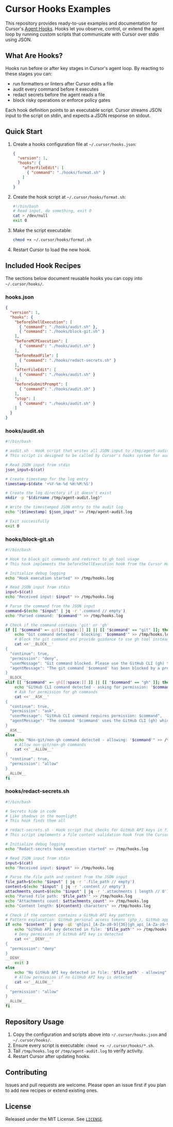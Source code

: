# Cursor Hooks Examples

This repository provides ready-to-use examples and documentation for Cursor's [Agent Hooks](https://cursor.com/docs/agent/hooks). Hooks let you observe, control, or extend the agent loop by running custom scripts that communicate with Cursor over stdio using JSON.

## What Are Hooks?

Hooks run before or after key stages in Cursor's agent loop. By reacting to these stages you can:

- run formatters or linters after Cursor edits a file
- audit every command before it executes
- redact secrets before the agent reads a file
- block risky operations or enforce policy gates

Each hook definition points to an executable script. Cursor streams JSON input to the script on stdin, and expects a JSON response on stdout.

## Quick Start

1. Create a hooks configuration file at `~/.cursor/hooks.json`:

   ```json
   {
     "version": 1,
     "hooks": {
       "afterFileEdit": [
         { "command": "./hooks/format.sh" }
       ]
     }
   }
   ```

2. Create the hook script at `~/.cursor/hooks/format.sh`:

   ```bash
   #!/bin/bash
   # Read input, do something, exit 0
   cat > /dev/null
   exit 0
   ```

3. Make the script executable:

   ```bash
   chmod +x ~/.cursor/hooks/format.sh
   ```

4. Restart Cursor to load the new hook.

## Included Hook Recipes

The sections below document reusable hooks you can copy into `~/.cursor/hooks/`.

### hooks.json

```json
{
  "version": 1,
  "hooks": {
    "beforeShellExecution": [
      { "command": "./hooks/audit.sh" },
      { "command": "./hooks/block-git.sh" }
    ],
    "beforeMCPExecution": [
      { "command": "./hooks/audit.sh" }
    ],
    "beforeReadFile": [
      { "command": "./hooks/redact-secrets.sh" }
    ],
    "afterFileEdit": [
      { "command": "./hooks/audit.sh" }
    ],
    "beforeSubmitPrompt": [
      { "command": "./hooks/audit.sh" }
    ],
    "stop": [
      { "command": "./hooks/audit.sh" }
    ]
  }
}
```

### hooks/audit.sh

```bash
#!/bin/bash

# audit.sh - Hook script that writes all JSON input to /tmp/agent-audit.log
# This script is designed to be called by Cursor's hooks system for auditing purposes

# Read JSON input from stdin
json_input=$(cat)

# Create timestamp for the log entry
timestamp=$(date '+%Y-%m-%d %H:%M:%S')

# Create the log directory if it doesn't exist
mkdir -p "$(dirname /tmp/agent-audit.log)"

# Write the timestamped JSON entry to the audit log
echo "[$timestamp] $json_input" >> /tmp/agent-audit.log

# Exit successfully
exit 0
```

### hooks/block-git.sh

```bash
#!/bin/bash

# Hook to block git commands and redirect to gh tool usage
# This hook implements the beforeShellExecution hook from the Cursor Hooks Spec

# Initialize debug logging
echo "Hook execution started" >> /tmp/hooks.log

# Read JSON input from stdin
input=$(cat)
echo "Received input: $input" >> /tmp/hooks.log

# Parse the command from the JSON input
command=$(echo "$input" | jq -r '.command // empty')
echo "Parsed command: '$command'" >> /tmp/hooks.log

# Check if the command contains 'git' or 'gh'
if [[ "$command" =~ git[[:space:]] ]] || [[ "$command" == "git" ]]; then
    echo "Git command detected - blocking: '$command'" >> /tmp/hooks.log
    # Block the git command and provide guidance to use gh tool instead
    cat <<'__BLOCK__'
{
  "continue": true,
  "permission": "deny",
  "userMessage": "Git command blocked. Please use the GitHub CLI (gh) tool instead.",
  "agentMessage": "The git command '$command' has been blocked by a project hook. Instead of using raw git commands, please use the 'gh' tool which provides better integration with GitHub and follows best practices. For example:\n- Instead of 'git clone', use 'gh repo clone'\n- Instead of 'git push', use 'gh repo sync' or the appropriate gh command\n- For other git operations, check if there's an equivalent gh command or use the GitHub web interface\n\nThis helps maintain consistency and leverages GitHub's enhanced tooling."
}
__BLOCK__
elif [[ "$command" =~ gh[[:space:]] ]] || [[ "$command" == "gh" ]]; then
    echo "GitHub CLI command detected - asking for permission: '$command'" >> /tmp/hooks.log
    # Ask for permission for gh commands
    cat <<'__ASK__'
{
  "continue": true,
  "permission": "ask",
  "userMessage": "GitHub CLI command requires permission: $command",
  "agentMessage": "The command '$command' uses the GitHub CLI (gh) which can interact with your GitHub repositories and account. Please review and approve this command if you want to proceed."
}
__ASK__
else
    echo "Non-git/non-gh command detected - allowing: '$command'" >> /tmp/hooks.log
    # Allow non-git/non-gh commands
    cat <<'__ALLOW__'
{
  "continue": true,
  "permission": "allow"
}
__ALLOW__
fi
```

### hooks/redact-secrets.sh

```bash
#!/bin/bash

# Secrets hide in code
# Like shadows in the moonlight
# This hook finds them all

# redact-secrets.sh - Hook script that checks for GitHub API keys in file content
# This script implements a file content validation hook from the Cursor Hooks Spec

# Initialize debug logging
echo "Redact-secrets hook execution started" >> /tmp/hooks.log

# Read JSON input from stdin
input=$(cat)
echo "Received input: $input" >> /tmp/hooks.log

# Parse the file path and content from the JSON input
file_path=$(echo "$input" | jq -r '.file_path // empty')
content=$(echo "$input" | jq -r '.content // empty')
attachments_count=$(echo "$input" | jq -r '.attachments | length // 0')
echo "Parsed file path: '$file_path'" >> /tmp/hooks.log
echo "Attachments count: $attachments_count" >> /tmp/hooks.log
echo "Content length: ${#content} characters" >> /tmp/hooks.log

# Check if the content contains a GitHub API key pattern
# Pattern explanation: GitHub personal access tokens (ghp_), GitHub app tokens (ghs_), or test keys (gh_api_) followed by alphanumeric characters
if echo "$content" | grep -qE 'gh[ps]_[A-Za-z0-9]{36}|gh_api_[A-Za-z0-9]+'; then
    echo "GitHub API key detected in file: '$file_path'" >> /tmp/hooks.log
    # Deny permission if GitHub API key is detected
    cat <<'__DENY__'
{
  "permission": "deny"
}
__DENY__
    exit 3
else
    echo "No GitHub API key detected in file: '$file_path' - allowing" >> /tmp/hooks.log
    # Allow permission if no GitHub API key is detected
    cat <<'__ALLOW__'
{
  "permission": "allow"
}
__ALLOW__
fi
```

## Repository Usage

1. Copy the configuration and scripts above into `~/.cursor/hooks.json` and `~/.cursor/hooks/`.
2. Ensure every script is executable: `chmod +x ~/.cursor/hooks/*.sh`.
3. Tail `/tmp/hooks.log` or `/tmp/agent-audit.log` to verify activity.
4. Restart Cursor after updating hooks.

## Contributing

Issues and pull requests are welcome. Please open an issue first if you plan to add new recipes or extend existing ones.

## License

Released under the MIT License. See [`LICENSE`](LICENSE).
